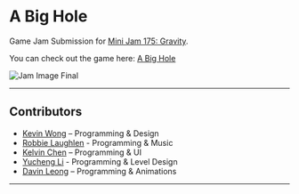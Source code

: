 # A Big Hole

Game Jam Submission for [Mini Jam 175: Gravity](https://itch.io/jam/mini-jam-175-gravity/).

You can check out the game here: [A Big Hole](https://keveenwong.itch.io/a-big-hole)

![Jam Image Final](https://github.com/user-attachments/assets/d2c57fe6-91b6-4f64-8df2-09f4131c20c6)

---

## Contributors

- [Kevin Wong](https://github.com/keveenwong) – Programming & Design
- [Robbie Laughlen](https://github.com/Robbity) - Programming & Music
- [Kelvin Chen](https://itch.io/profile/KelvinnC) – Programming & UI
- [Yucheng Li](https://github.com/ycheng11065) - Programming & Level Design
- [Davin Leong](https://github.com/davinleong) – Programming & Animations

---
